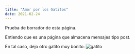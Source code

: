 ```yaml
---
title: "Amor por los Gatitos"
date: 2021-02-24
---
```

Prueba de borrador de esta página. 

Entiendo que es una página que almacena mensajes tipo post. 

En tal caso, dejo otro gatito muy bonito:
![gatito](https://estaticos.muyinteresante.es/media/cache/1140x_thumb/uploads/images/gallery/5a659c6f5bafe8074be92846/gatito-blanco-negro_0.jpg)
